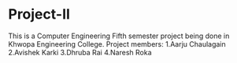 # Project-II
This is a Computer Engineering Fifth semester project being done in Khwopa Engineering College.
Project members:
  1.Aarju Chaulagain
  2.Avishek Karki
  3.Dhruba Rai
  4.Naresh Roka

